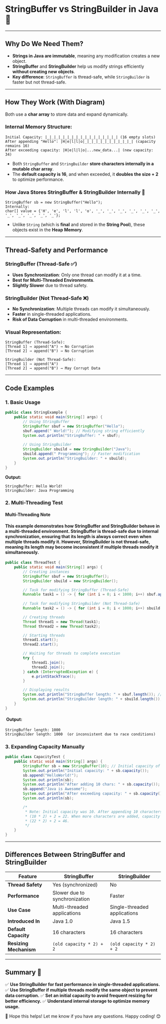 # StringBuffer vs StringBuilder in Java 🚀

---

## Why Do We Need Them?

- **Strings in Java are immutable**, meaning any modification creates a new object.
- **StringBuffer** and **StringBuilder** help us modify strings efficiently **without creating new objects**.
- **Key difference**: `StringBuffer` is thread-safe, while `StringBuilder` is faster but not thread-safe.

---

## How They Work (With Diagram)

Both use a **char array** to store data and expand dynamically.

### Internal Memory Structure:

```
Initial Capacity: |_|_|_|_|_|_|_|_|_|_|_|_|_|_|_|_| (16 empty slots)
After appending "Hello": |H|e|l|l|o|_|_|_|_|_|_|_|_|_|_|_| (capacity remains 16)
After exceeding capacity: |H|e|l|l|o|...new_data...| (new capacity: 34)
```

- Both `StringBuffer` and `StringBuilder` **store characters internally in a mutable char array**.
- The **default capacity is 16**, and when exceeded, it **doubles the size + 2** to optimize performance.

### How Java Stores StringBuffer & StringBuilder Internally 🧠

```
StringBuffer sb = new StringBuffer("Hello");
Internally:
char[] value = {'H', 'e', 'l', 'l', 'o', '_', '_', '_', '_', '_', '_', '_', '_', '_', '_', '_'};
```

- Unlike `String` (which is **final** and stored in the **String Pool**), these objects exist in the **Heap Memory**.

---

## Thread-Safety and Performance

### StringBuffer (Thread-Safe ✅)

- **Uses Synchronization**: Only one thread can modify it at a time.
- **Best for Multi-Threaded Environments**.
- **Slightly Slower** due to thread safety.

### StringBuilder (Not Thread-Safe ❌)

- **No Synchronization**: Multiple threads can modify it simultaneously.
- **Faster** in single-threaded applications.
- **Risk of Data Corruption** in multi-threaded environments.

### Visual Representation:

```
StringBuffer (Thread-Safe):
[Thread 1] → append("A") → No Corruption
[Thread 2] → append("B") → No Corruption

StringBuilder (Not Thread-Safe):
[Thread 1] → append("A")
[Thread 2] → append("B") → May Corrupt Data
```

---

## Code Examples

### 1. Basic Usage

```java
public class StringExample {
    public static void main(String[] args) {
        // Using StringBuffer
        StringBuffer sbuf = new StringBuffer("Hello");
        sbuf.append(" World!"); // Modifying string efficiently
        System.out.println("StringBuffer: " + sbuf);
        
        // Using StringBuilder
        StringBuilder sbuild = new StringBuilder("Java");
        sbuild.append(" Programming"); // Faster modification
        System.out.println("StringBuilder: " + sbuild);
    }
}
```

**Output:**

```
StringBuffer: Hello World!
StringBuilder: Java Programming
```

### 2. Multi-Threading Test

#### Multi-Threading Note

#### This example demonstrates how StringBuffer and StringBuilder behave in a multi-threaded environment. StringBuffer is thread-safe due to internal synchronization, ensuring that its length is always correct even when multiple threads modify it. However, StringBuilder is not thread-safe, meaning its length may become inconsistent if multiple threads modify it simultaneously.



```java
public class ThreadTest {
    public static void main(String[] args) {
        // Creating instances
        StringBuffer sbuf = new StringBuffer();
        StringBuilder sbuild = new StringBuilder();

        // Task for modifying StringBuffer (Thread-Safe)
        Runnable task1 = () -> { for (int i = 0; i < 1000; i++) sbuf.append("A"); };
        
        // Task for modifying StringBuilder (Not Thread-Safe)
        Runnable task2 = () -> { for (int i = 0; i < 1000; i++) sbuild.append("B"); };

        // Creating threads
        Thread thread1 = new Thread(task1);
        Thread thread2 = new Thread(task2);

        // Starting threads
        thread1.start();
        thread2.start();

        // Waiting for threads to complete execution
        try {
            thread1.join();
            thread2.join();
        } catch (InterruptedException e) {
            e.printStackTrace();
        }

        // Displaying results
        System.out.println("StringBuffer length: " + sbuf.length()); // Always 1000
        System.out.println("StringBuilder length: " + sbuild.length()); // May be inconsistent
    }
}
```

####  Output:

```
StringBuffer length: 1000
StringBuilder length: 1000  (or inconsistent due to race conditions)
```

### 3. Expanding Capacity Manually

```java
public class CapacityTest {
    public static void main(String[] args) {
        StringBuffer sb = new StringBuffer(10); // Initial capacity of 10
        System.out.println("Initial capacity: " + sb.capacity());
        sb.append("HelloWorld!");
        System.out.println(sb);
        System.out.println("After adding 10 chars: " + sb.capacity()); // Capacity: 22
        sb.append("Java is Awesome");
        System.out.println("After exceeding capacity: " + sb.capacity()); // Expands to 46
        System.out.println(sb);

        /*
         * Note: Initial capacity was 10. After appending 10 characters, capacity becomes
         * (10 * 2) + 2 = 22. When more characters are added, capacity expands again to
         * (22 * 2) + 2 = 46.
         */
    }
}
```

---

## Differences Between StringBuffer and StringBuilder

| Feature                | StringBuffer                  | StringBuilder                |
| ---------------------- | ----------------------------- | ---------------------------- |
| **Thread Safety**      | Yes (synchronized)            | No                           |
| **Performance**        | Slower due to synchronization | Faster                       |
| **Use Case**           | Multi-threaded applications   | Single-threaded applications |
| **Introduced In**      | Java 1.0                      | Java 1.5                     |
| **Default Capacity**   | 16 characters                 | 16 characters                |
| **Resizing Mechanism** | `(old capacity * 2) + 2`      | `(old capacity * 2) + 2`     |

---

## Summary 📌

✅ **Use StringBuilder for fast performance in single-threaded applications.**
✅ **Use StringBuffer if multiple threads modify the same object to prevent data corruption.**
✅ **Set an initial capacity to avoid frequent resizing for better efficiency.**
✅ **Understand internal storage to optimize memory usage.**

🚀 Hope this helps! Let me know if you have any questions. Happy coding! 😊

